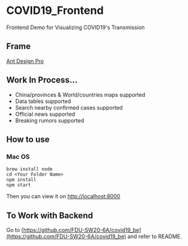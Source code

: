 # COVID19_Frontend

Frontend Demo for Visualizing COVID19's Transmission

## Frame

[Ant Design Pro](https://pro.ant.design/)

## Work In Process...

- China/provinces & World/countries maps supported
- Data tables supported
- Search nearby confirmed cases supported
- Official news supported
- Breaking rumors supported

## How to use

### Mac OS

```
brew install node
cd <Your Folder Name>
npm install
npm start
```

Then you can view it on [http://localhost:8000](http://localhost:8000)

## To Work with Backend
Go to [https://github.com/FDU-SW20-6A/covid19_be](https://github.com/FDU-SW20-6A/covid19_be) and refer to README.
